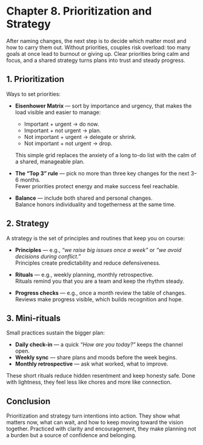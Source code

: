 # Chapter 8. Prioritization and Strategy

After naming changes, the next step is to decide which matter most and how to carry them out. Without priorities, couples risk overload: too many goals at once lead to burnout or giving up. Clear priorities bring calm and focus, and a shared strategy turns plans into trust and steady progress.

## 1. Prioritization

Ways to set priorities:

- **Eisenhower Matrix** — sort by importance and urgency, that makes the load visible and easier to manage:
    - Important + urgent → do now.
    - Important + not urgent → plan.
    - Not important + urgent → delegate or shrink.
    - Not important + not urgent → drop.
    
    This simple grid replaces the anxiety of a long to-do list with the calm of a shared, manageable plan.
- **The “Top 3” rule** — pick no more than three key changes for the next 3–6 months.<br/>
  Fewer priorities protect energy and make success feel reachable.
- **Balance** — include both shared and personal changes.<br/>
  Balance honors individuality and togetherness at the same time.

## 2. Strategy

A strategy is the set of principles and routines that keep you on course:

- **Principles** — e.g., *“we raise big issues once a week”* or *“we avoid decisions during conflict.”*<br/>
  Principles create predictability and reduce defensiveness.

- **Rituals** — e.g., weekly planning, monthly retrospective.<br/>
  Rituals remind you that you are a team and keep the rhythm steady.

- **Progress checks** — e.g., once a month review the table of changes.<br/>
  Reviews make progress visible, which builds recognition and hope.

## 3. Mini-rituals

Small practices sustain the bigger plan:

- **Daily check-in** — a quick *“How are you today?”* keeps the channel open.
- **Weekly sync** — share plans and moods before the week begins.
- **Monthly retrospective** — ask what worked, what to improve.

These short rituals reduce hidden resentment and keep honesty safe. Done with lightness, they feel less like chores and more like connection.

## Conclusion

Prioritization and strategy turn intentions into action. They show what matters now, what can wait, and how to keep moving toward the vision together. Practiced with clarity and encouragement, they make planning not a burden but a source of confidence and belonging.
